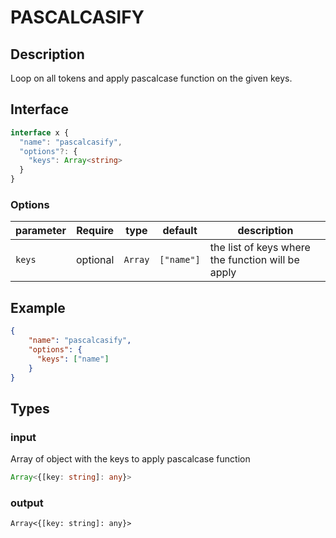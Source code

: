 # PASCALCASIFY

## Description

Loop on all tokens and apply pascalcase function on the given keys.

## Interface

```ts
interface x {
  "name": "pascalcasify",
  "options"?: {
    "keys": Array<string>
  }
}
```

### Options
| parameter | Require    | type      | default    | description                                       |
| --------- | ---------- | --------- | ---------- | ------------------------------------------------- |
| `keys`    | optional   | `Array`   | `["name"]` | the list of keys where the function will be apply |

## Example 

```json
{
    "name": "pascalcasify",
    "options": {
      "keys": ["name"]
    }
}
```

## Types

### input

Array of object with the keys to apply pascalcase function

```ts
Array<{[key: string]: any}>
```

### output


```
Array<{[key: string]: any}>
```
